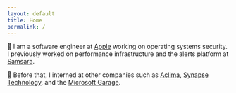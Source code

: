 ```yaml
---
layout: default
title: Home
permalink: /
---
```


:apple: I am a software engineer at [Apple][apple] working on operating systems
security.
I previously worked on performance infrastructure and the alerts platform at
[Samsara][samsara].

:briefcase: Before that, I interned at other companies such as [Aclima][aclima],
[Synapse Technology][synapse], and the [Microsoft Garage][ms-garage].

[apple]: https://support.apple.com/guide/security/welcome/web
[samsara]: https://samsara.com
[aclima]: https://aclima.io/
[synapse]: https://www.synapsetechnology.com/
[ms-garage]: https://www.microsoft.com/en-us/garage/
